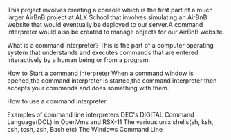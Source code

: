 This project involves creating a console which is the first part of a much larger AirBnB
project at ALX School that involves simulating an AirBnB website that would eventually be
deployed to our server.A command interpreter would also be created to manage objects for
our AirBnB website.

What is a command interpreter?
This is the part of a computer operating system that understands and executes commands 
that are entered interactively by a human being or from a program. 

How to Start a command interpreter
When a command window is opened,the command interpreter is started,the command interpreter
then accepts your commands and does something with them.

How to use a command interpreter


Examples of command line interpreters
DEC's DIGITAL Command Language(DCL) in OpenVms and RSX-11
The various unix shells(sh, ksh, csh, tcsh, zsh, Bash etc)
The Windows Command Line 
